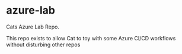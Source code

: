 # azure-lab

Cats Azure Lab Repo.

This repo exists to allow Cat to toy with some Azure CI/CD workflows without disturbing other repos
